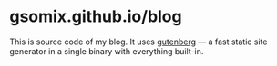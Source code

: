 # gsomix.github.io/blog

This is source code of my blog. It uses [gutenberg](http://getgutenberg.io/) — a fast static site generator in a single binary with everything built-in.
